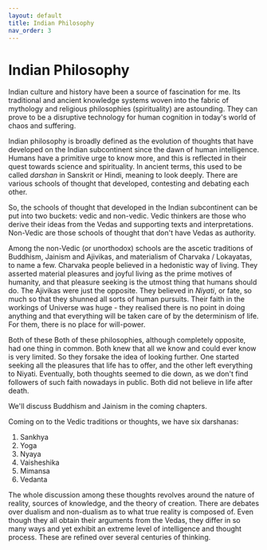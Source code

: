 ```yaml
---
layout: default
title: Indian Philosophy
nav_order: 3
---
```



# Indian Philosophy


Indian culture and history have been a source of fascination for me. Its traditional and ancient knowledge systems woven into the fabric of mythology and religious philosophies (spirituality) are astounding. They can prove to be a disruptive technology for human cognition in today's world of chaos and suffering.



Indian philosophy is broadly defined as the evolution of thoughts that have developed on the Indian subcontinent since the dawn of human intelligence. Humans have a primitive urge to know more, and this is reflected in their quest towards science and spirituality. In ancient terms, this used to be called *darshan* in Sanskrit or Hindi, meaning to look deeply. There are various schools of thought that developed, contesting and debating each other.


So, the schools of thought that developed in the Indian subcontinent can be put into two buckets: vedic and non-vedic. Vedic thinkers are those who derive their ideas from the Vedas and supporting texts and interpretations. Non-Vedic are those schools of thought that don't have Vedas as authority.



Among the non-Vedic (or unorthodox) schools are the ascetic traditions of Buddhism, Jainism and Ajivikas, and materialism of Charvaka / Lokayatas, to name a few.
Charvaka people believed in a hedonistic way of living. They asserted material pleasures and joyful living as the prime motives of humanity, and that pleasure seeking is the utmost thing that humans should do. The Ajivikas were just the opposite. They believed in *Niyati*, or fate, so much so that they shunned all sorts of human pursuits. Their faith in the workings of Universe was huge - they realised there is no point in doing anything and that everything will be taken care of by the determinism of life. For them, there is no place for will-power.

Both of these 
Both of these philosophies, although completely opposite, had one thing in common. Both knew that all we know and could ever know is very limited. So they forsake the idea of looking further. One started seeking all the pleasures that life has to offer, and the other left everything to Niyati. Eventually, both thoughts seemed to die down, as we don't find followers of such faith nowadays in public. Both did not believe in life after death.


<!-- Buddhism and Jainism talk about the soul and rebirth, discarding external pleasures for the internal good. They prescribe Nirvana, or Kaivalya, to be the ultimate human goal - where the soul reaches its highest state. They do not believe in a creator sense of God. The knowledge is essence here, and they prescribe the path of rightful knowledge. -->
We'll discuss Buddhism and Jainism in the coming chapters.


Coming on to the Vedic traditions or thoughts, we have six darshanas:
1. Sankhya
2. Yoga
3. Nyaya
4. Vaisheshika
5. Mimansa
6. Vedanta


The whole discussion among these thoughts revolves around the nature of reality, sources of knowledge, and the theory of creation. There are debates over dualism and non-dualism as to what true reality is composed of. Even though they all obtain their arguments from the Vedas, they differ in so many ways and yet exhibit an extreme level of intelligence and thought process. These are refined over several centuries of thinking.